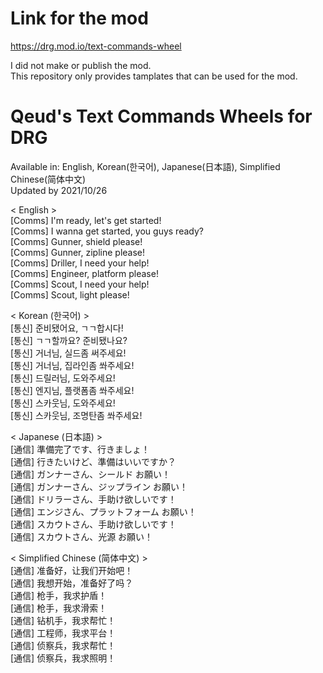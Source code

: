 # Link for the mod
https://drg.mod.io/text-commands-wheel

I did not make or publish the mod.  
This repository only provides tamplates that can be used for the mod.

# Qeud's Text Commands Wheels for DRG
Available in: English, Korean(한국어), Japanese(日本語), Simplified Chinese(简体中文)  
Updated by 2021/10/26

< English >  
[Comms] I'm ready, let's get started!  
[Comms] I wanna get started, you guys ready?  
[Comms] Gunner, shield please!  
[Comms] Gunner, zipline please!  
[Comms] Driller, I need your help!  
[Comms] Engineer, platform please!  
[Comms] Scout, I need your help!  
[Comms] Scout, light please!  

< Korean (한국어) >  
[통신] 준비됐어요, ㄱㄱ합시다!  
[통신] ㄱㄱ할까요? 준비됐나요?  
[통신] 거너님, 실드좀 써주세요!  
[통신] 거너님, 집라인좀 쏴주세요!  
[통신] 드릴러님, 도와주세요!  
[통신] 엔지님, 플랫폼좀 쏴주세요!  
[통신] 스카웃님, 도와주세요!  
[통신] 스카웃님, 조명탄좀 쏴주세요!

< Japanese (日本語) >  
[通信] 準備完了です、行きましょ！  
[通信] 行きたいけど、準備はいいですか？  
[通信] ガンナーさん、シールド お願い！  
[通信] ガンナーさん、ジップライン お願い！  
[通信] ドリラーさん、手助け欲しいです！  
[通信] エンジさん、プラットフォーム お願い！  
[通信] スカウトさん、手助け欲しいです！  
[通信] スカウトさん、光源 お願い！

< Simplified Chinese (简体中文) >  
[通信] 准备好，让我们开始吧！  
[通信] 我想开始，准备好了吗？  
[通信] 枪手，我求护盾！  
[通信] 枪手，我求滑索！  
[通信] 钻机手，我求帮忙！  
[通信] 工程师，我求平台！  
[通信] 侦察兵，我求帮忙！  
[通信] 侦察兵，我求照明！
